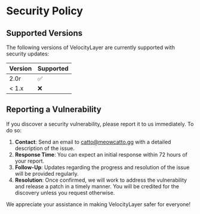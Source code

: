 # Security Policy

## Supported Versions

The following versions of VelocityLayer are currently supported with security updates:

| Version | Supported          |
| ------- | ------------------ |
| 2.0r    | :white_check_mark: |
| < 1.x   | :x:                |

## Reporting a Vulnerability

If you discover a security vulnerability, please report it to us immediately. To do so:

1. **Contact**: Send an email to [catto@meowcatto.gg](mailto:catto@meowcatto.gg) with a detailed description of the issue.
2. **Response Time**: You can expect an initial response within 72 hours of your report.
3. **Follow-Up**: Updates regarding the progress and resolution of the issue will be provided regularly.
4. **Resolution**: Once confirmed, we will work to address the vulnerability and release a patch in a timely manner. You will be credited for the discovery unless you request otherwise.

We appreciate your assistance in making VelocityLayer safer for everyone!
